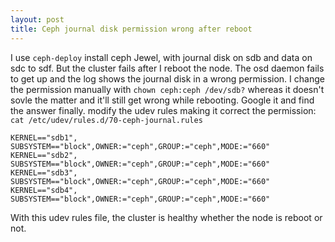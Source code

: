 ```yaml
---
layout: post
title: Ceph journal disk permission wrong after reboot
---
```


I use `ceph-deploy` install ceph Jewel, with journal disk on sdb and data on sdc to sdf. But the cluster fails after I reboot the node. The osd daemon fails to get up and the log shows the journal disk in a wrong permission. 
I change the permission manually with `chown ceph:ceph /dev/sdb?` whereas it doesn't sovle the matter and it'll still get wrong while rebooting. Google it and find the answer finally.
modify the udev rules making it correct the permission:
`cat /etc/udev/rules.d/70-ceph-journal.rules`
```
KERNEL=="sdb1", SUBSYSTEM=="block",OWNER:="ceph",GROUP:="ceph",MODE:="660"
KERNEL=="sdb2", SUBSYSTEM=="block",OWNER:="ceph",GROUP:="ceph",MODE:="660"
KERNEL=="sdb3", SUBSYSTEM=="block",OWNER:="ceph",GROUP:="ceph",MODE:="660"
KERNEL=="sdb4", SUBSYSTEM=="block",OWNER:="ceph",GROUP:="ceph",MODE:="660"
```

With this udev rules file, the cluster is healthy whether the node is reboot or not.